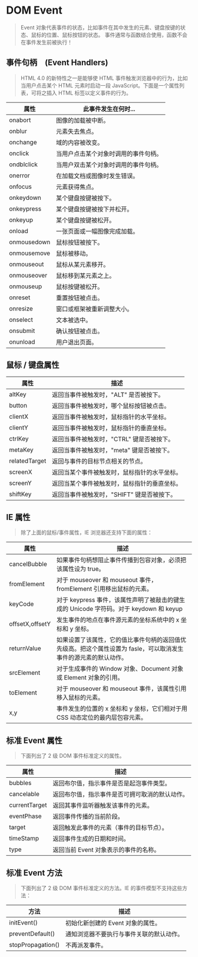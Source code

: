 # DOM Event

> Event 对象代表事件的状态，比如事件在其中发生的元素、键盘按键的状态、鼠标的位置、鼠标按钮的状态。
> 事件通常与函数结合使用，函数不会在事件发生前被执行！

## 事件句柄　(Event Handlers)

> HTML 4.0 的新特性之一是能够使 HTML 事件触发浏览器中的行为，比如当用户点击某个 HTML 元素时启动一段 JavaScript。下面是一个属性列表，可将之插入 HTML 标签以定义事件的行为。

| 属性        | 此事件发生在何时...                  |
| ----------- | ------------------------------------ |
| onabort     | 图像的加载被中断。                   |
| onblur      | 元素失去焦点。                       |
| onchange    | 域的内容被改变。                     |
| onclick     | 当用户点击某个对象时调用的事件句柄。 |
| ondblclick  | 当用户双击某个对象时调用的事件句柄。 |
| onerror     | 在加载文档或图像时发生错误。         |
| onfocus     | 元素获得焦点。                       |
| onkeydown   | 某个键盘按键被按下。                 |
| onkeypress  | 某个键盘按键被按下并松开。           |
| onkeyup     | 某个键盘按键被松开。                 |
| onload      | 一张页面或一幅图像完成加载。         |
| onmousedown | 鼠标按钮被按下。                     |
| onmousemove | 鼠标被移动。                         |
| onmouseout  | 鼠标从某元素移开。                   |
| onmouseover | 鼠标移到某元素之上。                 |
| onmouseup   | 鼠标按键被松开。                     |
| onreset     | 重置按钮被点击。                     |
| onresize    | 窗口或框架被重新调整大小。           |
| onselect    | 文本被选中。                         |
| onsubmit    | 确认按钮被点击。                     |
| onunload    | 用户退出页面。                       |

## 鼠标 / 键盘属性

| 属性          | 描述                                         |
| ------------- | -------------------------------------------- |
| altKey        | 返回当事件被触发时，"ALT" 是否被按下。       |
| button        | 返回当事件被触发时，哪个鼠标按钮被点击。     |
| clientX       | 返回当事件被触发时，鼠标指针的水平坐标。     |
| clientY       | 返回当事件被触发时，鼠标指针的垂直坐标。     |
| ctrlKey       | 返回当事件被触发时，"CTRL" 键是否被按下。    |
| metaKey       | 返回当事件被触发时，"meta" 键是否被按下。    |
| relatedTarget | 返回与事件的目标节点相关的节点。             |
| screenX       | 返回当某个事件被触发时，鼠标指针的水平坐标。 |
| screenY       | 返回当某个事件被触发时，鼠标指针的垂直坐标。 |
| shiftKey      | 返回当事件被触发时，"SHIFT" 键是否被按下。   |

## IE 属性

> 除了上面的鼠标/事件属性，IE 浏览器还支持下面的属性：

| 属性            | 描述                                                                                                             |
| --------------- | ---------------------------------------------------------------------------------------------------------------- |
| cancelBubble    | 如果事件句柄想阻止事件传播到包容对象，必须把该属性设为 true。                                                    |
| fromElement     | 对于 mouseover 和 mouseout 事件，fromElement 引用移出鼠标的元素。                                                |
| keyCode         | 对于 keypress 事件，该属性声明了被敲击的键生成的 Unicode 字符码。对于 keydown 和 keyup                           | 事件，它指定了被敲击的键的虚拟键盘码。虚拟键盘码可能和使用的键盘的布局相关。 |
| offsetX,offsetY | 发生事件的地点在事件源元素的坐标系统中的 x 坐标和 y 坐标。                                                       |
| returnValue     | 如果设置了该属性，它的值比事件句柄的返回值优先级高。把这个属性设置为 fasle，可以取消发生事件的源元素的默认动作。 |
| srcElement      | 对于生成事件的 Window 对象、Document 对象或 Element 对象的引用。                                                 |
| toElement       | 对于 mouseover 和 mouseout 事件，该属性引用移入鼠标的元素。                                                      |
| x,y             | 事件发生的位置的 x 坐标和 y 坐标，它们相对于用 CSS 动态定位的最内层包容元素。                                    |

## 标准 Event 属性

> 下面列出了 2 级 DOM 事件标准定义的属性。

| 属性          | 描述                                           |
| ------------- | ---------------------------------------------- |
| bubbles       | 返回布尔值，指示事件是否是起泡事件类型。       |
| cancelable    | 返回布尔值，指示事件是否可拥可取消的默认动作。 |
| currentTarget | 返回其事件监听器触发该事件的元素。             |
| eventPhase    | 返回事件传播的当前阶段。                       |
| target        | 返回触发此事件的元素（事件的目标节点）。       |
| timeStamp     | 返回事件生成的日期和时间。                     |
| type          | 返回当前 Event 对象表示的事件的名称。          |

## 标准 Event 方法

> 下面列出了 2 级 DOM 事件标准定义的方法。IE 的事件模型不支持这些方法：

| 方法              | 描述                                     |
| ----------------- | ---------------------------------------- |
| initEvent()       | 初始化新创建的 Event 对象的属性。        |
| preventDefault()  | 通知浏览器不要执行与事件关联的默认动作。 |
| stopPropagation() | 不再派发事件。                           |
